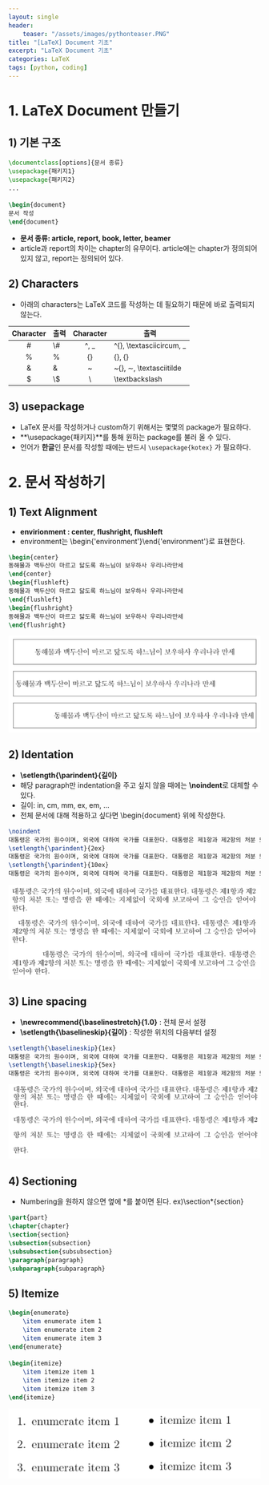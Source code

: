 ```yaml
---
layout: single
header:
    teaser: "/assets/images/pythonteaser.PNG"
title: "[LaTeX] Document 기초"
excerpt: "LaTeX Document 기초"
categories: LaTeX
tags: [python, coding]
---
```


# 1. LaTeX Document 만들기
## 1) 기본 구조 

```tex
\documentclass[options]{문서 종류}
\usepackage{패키지1}
\usepackage{패키지2}
...

\begin{document}
문서 작성
\end{document}
```
* **문서 종류: article, report, book, letter, beamer**
* article과 report의 차이는 chapter의 유무이다. article에는 chapter가 정의되어 있지 않고, report는 정의되어 있다.

## 2) Characters
* 아래의 characters는 LaTeX 코드를 작성하는 데 필요하기 때문에 바로 출력되지 않는다.

|Character| 출력 |Character| 출력 |
|:-------:|-----|:--------:|---|
|#        | \\# |^, _     | \^{}, \textasciicircum, \_ |
|%        | \%  |{}       | \{\}, $\lbrace\rbrace$ |
|&        | \&  |~        | \~{}, $\sim$, \textasciitilde |
|$        | \\$ |\        | \textbackslash |

## 3) usepackage
* LaTeX 문서를 작성하거나 custom하기 위해서는 몇몇의 package가 필요하다. 
* **\usepackage{패키지}**를 통해 원하는 package를 불러 올 수 있다. 
* 언어가 **한글**인 문서를 작성할 때에는 반드시 `\usepackage{kotex}` 가 필요하다. 

# 2. 문서 작성하기
## 1) Text Alignment
* **envirionment : center, flushright, flushleft**
* environment는 \begin{'environment'}\end{'environment'}로 표현한다.

```tex
\begin{center}
동해물과 백두산이 마르고 닳도록 하느님이 보우하사 우리나라만세
\end{center}
\begin{flushleft}
동해물과 백두산이 마르고 닳도록 하느님이 보우하사 우리나라만세
\end{flushleft}
\begin{flushright}
동해물과 백두산이 마르고 닳도록 하느님이 보우하사 우리나라만세
\end{flushright}
```

<p style="text-align:center;">
    <img src="/assets/images/latex/textalign.PNG">
</p>

## 2) Identation
* **\setlength{\parindent}{길이}**
* 해당 paragraph만 indentation을 주고 싶지 않을 때에는 **\noindent**로 대체할 수 있다.
* 길이: in, cm, mm, ex, em, ... 
* 전체 문서에 대해 적용하고 싶다면 \begin{document} 위에 작성한다. 

```tex
\noindent
대통령은 국가의 원수이며, 외국에 대하여 국가를 대표한다. 대통령은 제1항과 제2항의 처분 또는 명령을 한 때에는 지체없이 국회에 보고하여 그 승인을 얻어야 한다.\par
\setlength{\parindent}{2ex}
대통령은 국가의 원수이며, 외국에 대하여 국가를 대표한다. 대통령은 제1항과 제2항의 처분 또는 명령을 한 때에는 지체없이 국회에 보고하여 그 승인을 얻어야 한다.\par
\setlength{\parindent}{10ex}
대통령은 국가의 원수이며, 외국에 대하여 국가를 대표한다. 대통령은 제1항과 제2항의 처분 또는 명령을 한 때에는 지체없이 국회에 보고하여 그 승인을 얻어야 한다.
```
<p style="text-align:center;">
    <img src="/assets/images/latex/indentation.PNG">
</p>

## 3) Line spacing
* **\newrecommend{\baselinestretch}{1.0}** : 전체 문서 설정
* **\setlength{\baselineskip}{길이}** : 작성한 위치의 다음부터 설정

```tex
\setlength{\baselineskip}{1ex}
대통령은 국가의 원수이며, 외국에 대하여 국가를 대표한다. 대통령은 제1항과 제2항의 처분 또는 명령을 한 때에는 지체없이 국회에 보고하여 그 승인을 얻어야 한다.\par
\setlength{\baselineskip}{5ex}
대통령은 국가의 원수이며, 외국에 대하여 국가를 대표한다. 대통령은 제1항과 제2항의 처분 또는 명령을 한 때에는 지체없이 국회에 보고하여 그 승인을 얻어야 한다.
```
<p style="text-align:center;">
    <img src="/assets/images/latex/spacing.PNG">
</p>

## 4) Sectioning
* Numbering을 원하지 않으면 옆에 *를 붙이면 된다. ex)\section\*{section}

```tex
\part{part}
\chapter{chapter}
\section{section}
\subsection{subsection}
\subsubsection{subsubsection}
\paragraph{paragraph}
\subparagraph{subparagraph}
```

## 5) Itemize

```tex
\begin{enumerate}
    \item enumerate item 1
    \item enumerate item 2
    \item enumerate item 3
\end{enumerate}

\begin{itemize}
    \item itemize item 1
    \item itemize item 2
    \item itemize item 3
\end{itemize}
```
<p style="text-align:center;">
    <img src="/assets/images/latex/itemize.PNG">
</p>
